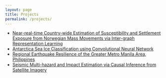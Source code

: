 ```yaml
---
layout: page
title: Projects
permalink: /projects/
---
```


<ul>
	<li><a href="https://github.com/IMPACTSquad/InterGraphNorwayMM">Near-real-time Country-wide Estimation of Susceptibility and Settlement Exposure from Norwegian Mass Movements via Inter-graph Representation Learning</a></li>
	<!-- <li><a href="SeaIceDL">Antarctica Sea Ice Classification using Convolutional Neural Network</a></li> -->
	<li><a href="https://github.com/ai4er-cdt/sea-ice-classification">Antarctica Sea Ice Classification using Convolutional Neural Network</a></li>
	<li><a href="EarthquakeGMMA">Regional Earthquake Resilience of the Greater Metro Manila Area, Philippines</a></li>
	<li><a href="VBCI">Seismic Multi-hazard and Impact Estimation via Causal Inference from Satellite Imagery</a></li>
</ul>